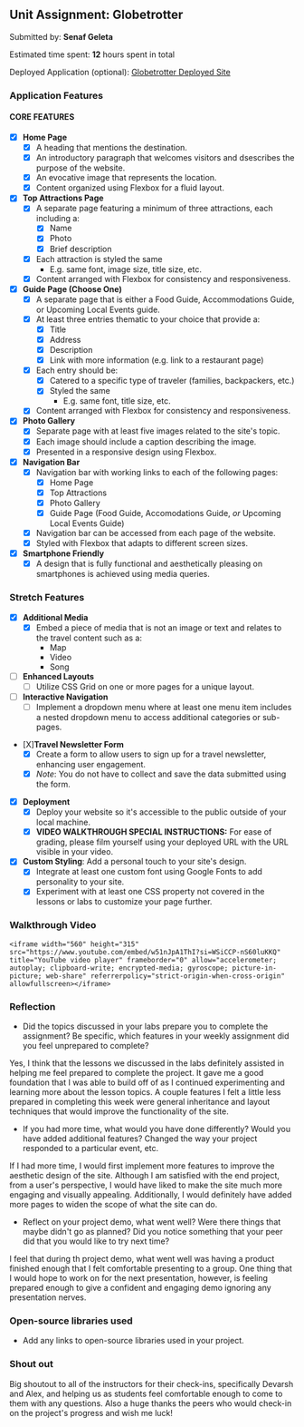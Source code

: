 ## Unit Assignment: Globetrotter

Submitted by: **Senaf Geleta**

Estimated time spent: **12** hours spent in total

Deployed Application (optional): [Globetrotter Deployed Site](https://s-geleta.github.io/Globetrotter/index.html)

### Application Features

#### CORE FEATURES

- [X] **Home Page**
  - [X] A heading that mentions the destination.
  - [X] An introductory paragraph that welcomes visitors and dsescribes the purpose of the website. 
  - [X] An evocative image that represents the location.
  - [X] Content organized using Flexbox for a fluid layout.

- [X] **Top Attractions Page**
  - [X] A separate page featuring a minimum of three attractions, each including a:
    - [X] Name
    - [X] Photo
    - [X] Brief description
  - [X] Each attraction is styled the same
    - E.g. same font, image size, title size, etc. 
  - [X] Content arranged with Flexbox for consistency and responsiveness.

- [X] **Guide Page (Choose One)**
  - [X] A separate page that is either a Food Guide, Accommodations Guide, or Upcoming Local Events guide.
  - [X] At least three entries thematic to your choice that provide a:
    - [X] Title
    - [X] Address
    - [X] Description
    - [X] Link with more information (e.g. link to a restaurant page)
  - [X] Each entry should be:
    - [X] Catered to a specific type of traveler (families, backpackers, etc.)
    - [X] Styled the same
      - E.g. same font, title size, etc.
  - [X] Content arranged with Flexbox for consistency and responsiveness. 

- [X] **Photo Gallery**
  - [X] Separate page with at least five images related to the site's topic.
  - [X] Each image should include a caption describing the image.
  - [X] Presented in a responsive design using Flexbox.

- [X] **Navigation Bar**
  - [X] Navigation bar with working links to each of the following pages:
    - [X] Home Page
    - [X] Top Attractions
    - [X] Photo Gallery
    - [X] Guide Page (Food Guide, Accomodations Guide, _or_ Upcoming Local Events Guide)
  - [X] Navigation bar can be accessed from each page of the website.
  - [X] Styled with Flexbox that adapts to different screen sizes.  

- [X] **Smartphone Friendly**
  - [X] A design that is fully functional and aesthetically pleasing on smartphones is achieved using media queries.

### Stretch Features

- [X] **Additional Media**
  - [X] Embed a piece of media that is not an image or text and relates to the travel content such as a:
    - Map
    - Video
    - Song

- [ ] **Enhanced Layouts**
  - [ ] Utilize CSS Grid on one or more pages for a unique layout.

- [ ] **Interactive Navigation**
  - [ ] Implement a dropdown menu where at least one menu item includes a nested dropdown menu to access additional categories or sub-pages.

- [X]**Travel Newsletter Form**
  - [X] Create a form to allow users to sign up for a travel newsletter, enhancing user engagement.
  - [X] *Note*: You do not have to collect and save the data submitted using the form. 

- [X] **Deployment**
  - [X] Deploy your website so it's accessible to the public outside of your local machine. 
  - [X] **VIDEO WALKTHROUGH SPECIAL INSTRUCTIONS:** For ease of grading, please film yourself using your deployed URL with the URL visible in your video. 

- [X] **Custom Styling**: Add a personal touch to your site's design.
  - [X] Integrate at least one custom font using Google Fonts to add personality to your site.
  - [X] Experiment with at least one CSS property not covered in the lessons or labs to customize your page further.

### Walkthrough Video

`<iframe width="560" height="315" src="https://www.youtube.com/embed/w51nJpA1ThI?si=WSiCCP-nS60luKKQ" title="YouTube video player" frameborder="0" allow="accelerometer; autoplay; clipboard-write; encrypted-media; gyroscope; picture-in-picture; web-share" referrerpolicy="strict-origin-when-cross-origin" allowfullscreen></iframe>`

### Reflection

* Did the topics discussed in your labs prepare you to complete the assignment? Be specific, which features in your weekly assignment did you feel unprepared to complete?

Yes, I think that the lessons we discussed in the labs definitely assisted in helping me feel prepared to complete the project. It gave me a good foundation that I was able to build off of as I continued experimenting and learning more about the lesson topics. A couple features I felt a little less prepared in completing this week were general inheritance and layout techniques that would improve the functionality of the site. 

* If you had more time, what would you have done differently? Would you have added additional features? Changed the way your project responded to a particular event, etc.
  
If I had more time, I would first implement more features to improve the aesthetic design of the site. Although I am satisfied with the end project, from a user's perspective, I would have liked to make the site much more engaging and visually appealing. Additionally, I would definitely have added more pages to widen the scope of what the site can do. 

* Reflect on your project demo, what went well? Were there things that maybe didn't go as planned? Did you notice something that your peer did that you would like to try next time?

I feel that during th project demo, what went well was having a product finished enough that I felt comfortable presenting to a group. One thing that I would hope to work on for the next presentation, however, is feeling prepared enough to give a confident and engaging demo ignoring any presentation nerves.

### Open-source libraries used

- Add any links to open-source libraries used in your project.

### Shout out

Big shoutout to all of the instructors for their check-ins, specifically Devarsh and Alex, and helping us as students feel comfortable enough to come to them with any questions. Also a huge thanks the peers who would check-in on the project's progress and wish me luck!

